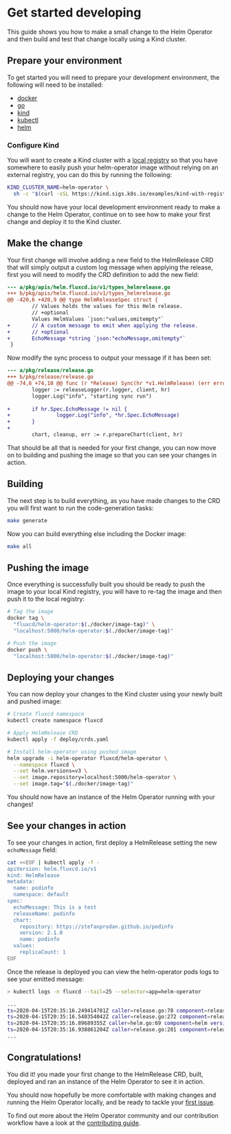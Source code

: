 # Get started developing

This guide shows you how to make a small change to the Helm Operator and then build and test that change locally using a Kind cluster.

## Prepare your environment

To get started you will need to prepare your development environment, the following will need to be installed:

- [docker](https://docs.docker.com/install/)
- [go](https://golang.org/doc/install)
- [kind](https://kind.sigs.k8s.io/docs/user/quick-start/)
- [kubectl](https://kubernetes.io/docs/tasks/tools/install-kubectl/)
- [helm](https://helm.sh/docs/intro/quickstart/)

### Configure Kind

You will want to create a Kind cluster with a [local registry](https://kind.sigs.k8s.io/docs/user/local-registry/) so that you have somewhere to easily push your helm-operator image without relying on an external registry, you can do this by running the following:

```bash
KIND_CLUSTER_NAME=helm-operator \
  sh -c "$(curl -sSL https://kind.sigs.k8s.io/examples/kind-with-registry.sh)"
```

You should now have your local development environment ready to make a change to the Helm Operator, continue on to see how to make your first change and deploy it to the Kind cluster.

## Make the change

Your first change will involve adding a new field to the HelmRelease CRD that will simply output a custom log message when applying the release, first you will need to modify the CRD definition to add the new field:

```diff
--- a/pkg/apis/helm.fluxcd.io/v1/types_helmrelease.go
+++ b/pkg/apis/helm.fluxcd.io/v1/types_helmrelease.go
@@ -420,6 +420,9 @@ type HelmReleaseSpec struct {
        // Values holds the values for this Helm release.
        // +optional
        Values HelmValues `json:"values,omitempty"`
+       // A custom message to emit when applying the release.
+       // +optional
+       EchoMessage *string `json:"echoMessage,omitempty"`
 }
```

Now modify the sync process to output your message if it has been set:

```diff
--- a/pkg/release/release.go
+++ b/pkg/release/release.go
@@ -74,6 +74,10 @@ func (r *Release) Sync(hr *v1.HelmRelease) (err error) {
        logger := releaseLogger(r.logger, client, hr)
        logger.Log("info", "starting sync run")
 
+       if hr.Spec.EchoMessage != nil {
+               logger.Log("info", *hr.Spec.EchoMessage)
+       }
+
        chart, cleanup, err := r.prepareChart(client, hr)
```

That should be all that is needed for your first change, you can now move on to building and pushing the image so that you can see your changes in action.

## Building

The next step is to build everything, as you have made changes to the CRD you will first want to run the code-generation tasks:

```bash
make generate
```

Now you can build everything else including the Docker image:

```bash
make all
```

## Pushing the image

Once everything is successfully built you should be ready to push the image to your local Kind registry, you will have to re-tag the image and then push it to the local registry:

```bash
# Tag the image
docker tag \
  "fluxcd/helm-operator:$(./docker/image-tag)" \
  "localhost:5000/helm-operator:$(./docker/image-tag)"

# Push the image
docker push \
  "localhost:5000/helm-operator:$(./docker/image-tag)"
```

## Deploying your changes

You can now deploy your changes to the Kind cluster using your newly built and pushed image:

```bash
# Create fluxcd namespace
kubectl create namespace fluxcd

# Apply HelmRelease CRD
kubectl apply -f deploy/crds.yaml

# Install helm-operator using pushed image
helm upgrade -i helm-operator fluxcd/helm-operator \
  --namespace fluxcd \
  --set helm.versions=v3 \
  --set image.repository=localhost:5000/helm-operator \
  --set image.tag="$(./docker/image-tag)"
```

You should now have an instance of the Helm Operator running with your changes!

## See your changes in action

To see your changes in action, first deploy a HelmRelease setting the new `echoMessage` field:

```bash
cat <<EOF | kubectl apply -f -
apiVersion: helm.fluxcd.io/v1
kind: HelmRelease
metadata:
  name: podinfo
  namespace: default
spec:
  echoMessage: This is a test
  releaseName: podinfo
  chart:
    repository: https://stefanprodan.github.io/podinfo
    version: 2.1.0
    name: podinfo
  values:
    replicaCount: 1
EOF
```

Once the release is deployed you can view the helm-operator pods logs to see your emitted message:

```bash
> kubectl logs -n fluxcd --tail=25 --selector=app=helm-operator

...
ts=2020-04-15T20:35:16.249414781Z caller=release.go:78 component=release release=podinfo targetNamespace=default resource=default:helmrelease/podinfo helmVersion=v3 info="This is a test"
ts=2020-04-15T20:35:16.540354042Z caller=release.go:272 component=release release=podinfo targetNamespace=default resource=default:helmrelease/podinfo helmVersion=v3 info="running installation" phase=install
ts=2020-04-15T20:35:16.89689355Z caller=helm.go:69 component=helm version=v3 info="creating 3 resource(s)" targetNamespace=default release=podinfo
ts=2020-04-15T20:35:16.938861204Z caller=release.go:281 component=release release=podinfo targetNamespace=default resource=default:helmrelease/podinfo helmVersion=v3 info="installation succeeded" revision=2.1.0 phase=install
...
```

## Congratulations!

You did it! you made your first change to the HelmRelease CRD, built, deployed and ran an instance of the Helm Operator to see it in action.

You should now hopefully be more comfortable with making changes and running the Helm Operator locally, and be ready to tackle your [first issue](https://github.com/fluxcd/helm-operator/issues?q=is%3Aissue+is%3Aopen+label%3A%22help+wanted%22).

To find out more about the Helm Operator community and our contribution workflow have a look at the [contributing guide](introduction.md).

